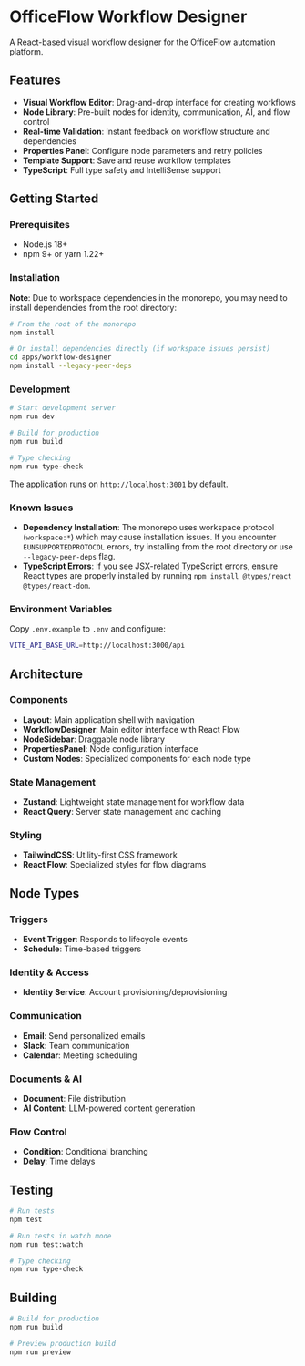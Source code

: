 # OfficeFlow Workflow Designer

A React-based visual workflow designer for the OfficeFlow automation platform.

## Features

- **Visual Workflow Editor**: Drag-and-drop interface for creating workflows
- **Node Library**: Pre-built nodes for identity, communication, AI, and flow control
- **Real-time Validation**: Instant feedback on workflow structure and dependencies
- **Properties Panel**: Configure node parameters and retry policies
- **Template Support**: Save and reuse workflow templates
- **TypeScript**: Full type safety and IntelliSense support

## Getting Started

### Prerequisites

- Node.js 18+
- npm 9+ or yarn 1.22+

### Installation

**Note**: Due to workspace dependencies in the monorepo, you may need to install dependencies from the root directory:

```bash
# From the root of the monorepo
npm install

# Or install dependencies directly (if workspace issues persist)
cd apps/workflow-designer
npm install --legacy-peer-deps
```

### Development

```bash
# Start development server
npm run dev

# Build for production
npm run build

# Type checking
npm run type-check
```

The application runs on `http://localhost:3001` by default.

### Known Issues

- **Dependency Installation**: The monorepo uses workspace protocol (`workspace:*`) which may cause installation issues. If you encounter `EUNSUPPORTEDPROTOCOL` errors, try installing from the root directory or use `--legacy-peer-deps` flag.
- **TypeScript Errors**: If you see JSX-related TypeScript errors, ensure React types are properly installed by running `npm install @types/react @types/react-dom`.

### Environment Variables

Copy `.env.example` to `.env` and configure:

```bash
VITE_API_BASE_URL=http://localhost:3000/api
```

## Architecture

### Components

- **Layout**: Main application shell with navigation
- **WorkflowDesigner**: Main editor interface with React Flow
- **NodeSidebar**: Draggable node library
- **PropertiesPanel**: Node configuration interface
- **Custom Nodes**: Specialized components for each node type

### State Management

- **Zustand**: Lightweight state management for workflow data
- **React Query**: Server state management and caching

### Styling

- **TailwindCSS**: Utility-first CSS framework
- **React Flow**: Specialized styles for flow diagrams

## Node Types

### Triggers
- **Event Trigger**: Responds to lifecycle events
- **Schedule**: Time-based triggers

### Identity & Access
- **Identity Service**: Account provisioning/deprovisioning

### Communication
- **Email**: Send personalized emails
- **Slack**: Team communication
- **Calendar**: Meeting scheduling

### Documents & AI
- **Document**: File distribution
- **AI Content**: LLM-powered content generation

### Flow Control
- **Condition**: Conditional branching
- **Delay**: Time delays

## Testing

```bash
# Run tests
npm test

# Run tests in watch mode
npm run test:watch

# Type checking
npm run type-check
```

## Building

```bash
# Build for production
npm run build

# Preview production build
npm run preview
```
